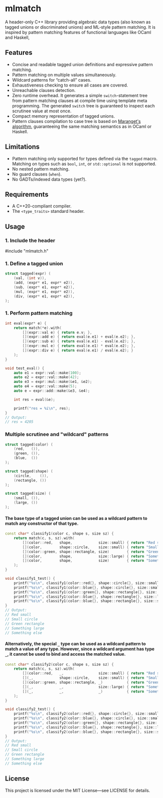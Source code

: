 # mlmatch

A header-only C++ library providing algebraic data types (also known as tagged unions or discriminated unions) and ML‑style pattern matching.
It is inspired by pattern matching features of functional languages like OCaml and Haskell,

## Features
- Concise and readable tagged union definitions and expressive pattern matching.
- Pattern matching on multiple values simultaneously.
- Wildcard patterns for “catch-all” cases.
- Exhaustiveness checking to ensure all cases are covered.
- Unreachable clauses detection.
- Zero runtime overhead. It generates a simple `switch`-statement tree from pattern matching clauses at compile time using template meta programming. The generated `switch` tree is guaranteed to inspect each scrutinee value at most once.
- Compact memory representation of tagged unions.
- Pattern clauses compilation to case tree is based on [Maranget's algorithm](https://doi.org/10.1145/1411304.1411311), guaranteeing the same matching semantics as in OCaml or Haskell.

## Limitations
- Pattern matching only supported for types defined via the `tagged` macro. Matching on types such as `bool`, `int`, or `std::optional` is not supported.
- No nested pattern matching.
- No guard clauses (`when`).
- No GADTs/indexed data types (yet?).

## Requirements
- A C++20-compliant compiler.
- The `<type_traits>` standard header.

## Usage

### 1. Include the header
#include "mlmatch.h"

### 1. Define a tagged union
```C++
struct tagged(expr) (
    (val, (int v)),
    (add, (expr* e1, expr* e2)),
    (sub, (expr* e1, expr* e2)),
    (mul, (expr* e1, expr* e2)),
    (div, (expr* e1, expr* e2)),
);
```

### 1. Perform pattern matching
```C++
int eval(expr* e) {
    return match(*e).with(
        [](expr::val e) { return e.v; },
        [](expr::add e) { return eval(e.e1) + eval(e.e2); },
        [](expr::sub e) { return eval(e.e1) - eval(e.e2); },
        [](expr::mul e) { return eval(e.e1) * eval(e.e2); },
        [](expr::div e) { return eval(e.e1) / eval(e.e2); }
    );
}

void test_eval() {
    auto e1 = expr::val::make(100);
    auto e2 = expr::val::make(42);
    auto e3 = expr::mul::make(&e1, &e2);
    auto e4 = expr::val::make(5);
    auto e = expr::add::make(&e3, &e4);

    int res = eval(&e);

    printf("res = %i\n", res);
}
// Output:
// res = 4205
```


### Multiple scrutinee and "wildcard" patterns
```C++
struct tagged(color) (
    (red,   ()),
    (green, ()),
    (blue,  ())
);

struct tagged(shape) (
    (circle,    ()),
    (rectangle, ())
);

struct tagged(size) (
    (small, ()),
    (large, ())
);
```

#### The base type of a tagged union can be used as a wildcard pattern to match any constructor of that type.
```C++
const char* classify1(color c, shape s, size sz) {
    return match(c, s, sz).with(
        [](color::red,   shape,            size::small) { return "Red small"; },
        [](color,        shape::circle,    size::small) { return "Small circle"; },
        [](color::green, shape::rectangle, size)        { return "Green rectangle"; },
        [](color,        shape,            size::large) { return "Something large"; },
        [](color,        shape,            size)        { return "Something else"; }
    );
}

void classify1_test() {
    printf("%s\n", classify1(color::red{}, shape::circle{}, size::small{}));      // Red small
    printf("%s\n", classify1(color::blue{}, shape::circle{}, size::small{}));     // Small circle
    printf("%s\n", classify1(color::green{}, shape::rectangle{}, size::small{})); // Green rectangle
    printf("%s\n", classify1(color::blue{}, shape::rectangle{}, size::large{}));  // Something large
    printf("%s\n", classify1(color::blue{}, shape::rectangle{}, size::small{}));  // Something else
}
// Output:
// Red small
// Small circle
// Green rectangle
// Something large
// Something else
```

#### Alternatively, the special `_` type can be used as a wildcard pattern to match a value of any type. However, since a wildcard argument has type `_`, it cannot be used to bind and access the matched value.
```C++
const char* classify2(color c, shape s, size sz) {
    return match(c, s, sz).with(
        [](color::red,   _,                size::small) { return "Red small"; },
        [](_,            shape::circle,    size::small) { return "Small circle"; },
        [](color::green, shape::rectangle, _)           { return "Green rectangle"; },
        [](_,            _,                size::large) { return "Something large"; },
        [](_,            _,                _)           { return "Something else"; }
    );
}

void classify2_test() {
    printf("%s\n", classify2(color::red{}, shape::circle{}, size::small{}));      // Red small
    printf("%s\n", classify2(color::blue{}, shape::circle{}, size::small{}));     // Small circle
    printf("%s\n", classify2(color::green{}, shape::rectangle{}, size::small{})); // Green rectangle
    printf("%s\n", classify2(color::blue{}, shape::rectangle{}, size::large{}));  // Something large
    printf("%s\n", classify2(color::blue{}, shape::rectangle{}, size::small{}));  // Something else
}
// Output:
// Red small
// Small circle
// Green rectangle
// Something large
// Something else
```

## License
This project is licensed under the MIT License—see LICENSE for details.
